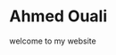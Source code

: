 
<STYLE type="text/css"> 
div.menu { 
    background-image: url(image.png); 
    background-repeat: no-repeat;  
    width: 20%; 
} 
</STYLE> 
<body background="Card-Back1.jpg";>

<h1>Ahmed Ouali</h1>
<p>welcome to my website<p>


